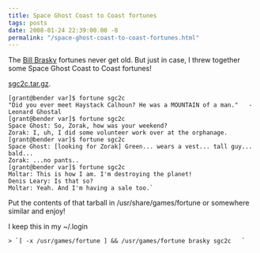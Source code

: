 ```yaml
---
title: Space Ghost Coast to Coast fortunes
tags: posts
date: 2008-01-24 22:39:00.00 -8
permalink: "/space-ghost-coast-to-coast-fortunes.html"
---
```

The [Bill Brasky](/bill-brasky-fortune-cookies) fortunes never get old. But just in case, I threw together some Space Ghost Coast to Coast fortunes!

[sgc2c.tar.gz](/files/sgc2c.tar.gz).

```shell
[grant@bender var]$ fortune sgc2c
"Did you ever meet Haystack Calhoun? He was a MOUNTAIN of a man."   -Leonard Ghostal
[grant@bender var]$ fortune sgc2c
Space Ghost: So, Zorak, how was your weekend?
Zorak: I, uh, I did some volunteer work over at the orphanage.
[grant@bender var]$ fortune sgc2c
Space Ghost: [looking for Zorak] Green... wears a vest... tall guy...   bald...
Zorak: ...no pants..
[grant@bender var]$ fortune sgc2c
Moltar: This is how I am. I'm destroying the planet!
Denis Leary: Is that so?
Moltar: Yeah. And I'm having a sale too.`
```

Put the contents of that tarball in /usr/share/games/fortune or somewhere similar and enjoy!

I keep this in my ~/.login

```shell
> `[ -x /usr/games/fortune ] && /usr/games/fortune brasky sgc2c   `
```